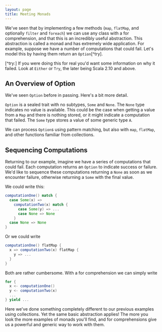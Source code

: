 ```yaml
---
layout: page
title: Meeting Monads
---
```


We've seen that by implementing a few methods (`map`, `flatMap`, and optionally `filter` and `foreach`) we can use any class with a for comprehension, and that this is an incredibly useful abstraction. This abstraction is called a monad and has extremely wide application. For example, suppose we have a number of computations that could fail. Let's model this by having them return an `Option`[^try].

[^try:] If you were doing this for real you'd want some information on why it failed. Look at `Either` or `Try`, the later being Scala 2.10 and above.

## An Overview of Option

We've seen `Option` before in passing. Here's a bit more detail.

`Option` is a sealed trait with no subtypes, `Some` and `None`. The `None` type indicates no value is available. This could be the case when getting a value from a `Map` and there is nothing stored, or it might indicate a computation that failed. The `Some` type stores a value of some generic type `A`.

We can process `Option`s using pattern matching, but also with `map`, `flatMap`, and other functions familiar from collections.

## Sequencing Computations

Returning to our example, imagine we have a series of computations that could fail. Each computation returns an `Option` to indicate success or failure. We'd like to sequence these computations returning a `None` as soon as we encounter failure, otherwise returning a `Some` with the final value.

We could write this:

~~~ scala
computationOne() match {
  case Some(x) =>
    computationTwo(x) match {
      case Some(y) => ...
      case None => None
    }
  case None => None
}
~~~

Or we could write

~~~ scala
computationOne() flatMap {
  x => computationTwo(x) flatMap {
    y => ...
  }
}
~~~

Both are rather cumbersome. With a for comprehension we can simply write

~~~ scala
for {
  x <- computationOne()
  y <- computationTwo(x)
  ...
} yield ...
~~~

Here we've done something completely different to our previous examples using collections. Yet the same basic abstraction applies! The more you look the more examples of monads you'll find, and for comprehensions give us a powerful and generic way to work with them.
